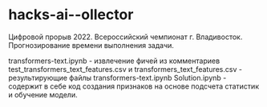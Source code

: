 # hacks-ai--ollector
Цифровой прорыв 2022. Всероссийский чемпионат г. Владивосток. Прогнозирование времени выполнения задачи.

transformers-text.ipynb - извлечение фичей из комментариев
test_transformers_text_features.csv и transformers_text_features.csv - результирующие файлы transformers-text.ipynb
Solution.ipynb - содержит в себе код создания признаков на основе подсчета статистик и обучение модели.
